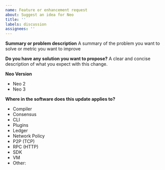 ```yaml
---
name: Feature or enhancement request
about: Suggest an idea for Neo
title: ''
labels: discussion
assignees: ''
---
```


**Summary or problem description**
A summary of the problem you want to solve or metric you want to improve

**Do you have any solution you want to propose?**
A clear and concise description of what you expect with this change.

**Neo Version**
- Neo 2
- Neo 3

**Where in the software does this update applies to?**
- Compiler
- Consensus
- CLI
- Plugins
- Ledger
- Network Policy
- P2P (TCP)
- RPC (HTTP)
- SDK
- VM
- Other:

